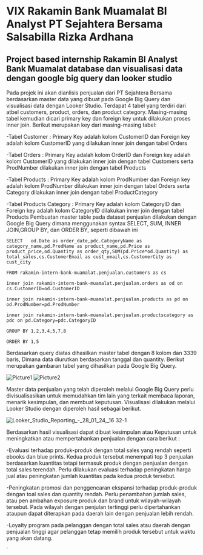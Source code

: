 # VIX Rakamin Bank Muamalat BI Analyst PT Sejahtera Bersama Salsabilla Rizka Ardhana
## Project based internship Rakamin BI Analyst Bank Muamalat database dan visualisasi data dengan google big query dan looker studio

Pada projek ini akan dianlisis penjualan dari PT Sejahtera Bersama berdasarkan master data yang dibuat pada Google Big Query dan visualisasi data dengan Looker Studio. Terdapat 4 tabel yang terdiri dari atbel customers, product, orders, dan product category. Masing-masing tabel kemudian dicari primary key dan foreign key untuk dilakukan proses inner join. Berikut merupakan key dari masing-masing tabel:

-Tabel Customer          : Primary Key adalah kolom CustomerID dan Foreign key adalah kolom CustomerID yang dilakukan inner join dengan tabel Orders 

-Tabel Orders            : Primary Key adalah kolom OrderID dan Foreign key adalah kolom CustomerID yang dilakukan inner join dengan tabel Customers serta ProdNumber 	dilakukan inner join dengan tabel Products

-Tabel Products          : Primary Key adalah kolom ProdNumber dan Foreign key adalah kolom ProdNumber dilakukan inner join dengan tabel Orders serta Category dilakukan inner 	join dengan tabel ProductCategory					

-Tabel Products Category  : Primary Key adalah kolom CategoryID dan Foreign key adalah kolom CategoryID dilakukan inner join dengan tabel Products
Pembuatan master table pada dataset penjualan dilakukan dengan Google Big Query dimana menggunakan syntax SELECT, SUM, INNER JOIN,GROUP BY, dan ORDER BY, seperti dibawah ini

`SELECT  
od.Date as order_date,pdc.CategoryName as category_name,pd.ProdName as product_name,pd.Price as product_price,od.Quantity as order_qty,SUM(pd.Price*od.Quantity) as total_sales,cs.CustomerEmail as cust_email,cs.CustomerCity as cust_city`

`FROM rakamin-intern-bank-muamalat.penjualan.customers as cs`

`inner join rakamin-intern-bank-muamalat.penjualan.orders as od
on cs.CustomerID=od.CustomerID`

`inner join rakamin-intern-bank-muamalat.penjualan.products as pd
on od.ProdNumber=pd.ProdNumber`

`inner join rakamin-intern-bank-muamalat.penjualan.productscategory as pdc
on pd.Category=pdc.CategoryID`

`GROUP BY 1,2,3,4,5,7,8`

`ORDER BY 1,5`

Berdasarkan query diatas dihasilkan master tabel dengan 8 kolom dan 3339 baris, Dimana data diurutkan berdasarkan tanggal dan quantity. Berikut merupakan gambaran tabel yang dihasilkan pada Google Big Query.

![Picture1](https://github.com/salsabillarzk/VIX-Rakamin_BI-Analyst-PT-Sejahtera-Bersama_Salsabilla-Rizka-Ardhana/assets/157949784/cf47c085-2f82-4fde-85cd-ce20f7e1da68)
![Picture2](https://github.com/salsabillarzk/VIX-Rakamin_BI-Analyst-PT-Sejahtera-Bersama_Salsabilla-Rizka-Ardhana/assets/157949784/66c8130a-8641-4381-bda5-a10542357145)

Master data penjualan yang telah diperoleh melalui Google Big Query perlu divisualisasikan untuk memudahkan tim lain yang terkait membaca laporan, menarik kesimpulan, dan membuat keputusan. Visualisasi dilakukan melalui Looker Studio dengan diperoleh hasil sebagai berikut.  

![Looker_Studio_Reporting_-_28_01_24,_16 32-1](https://github.com/salsabillarzk/VIX-Rakamin_BI-Analyst-PT-Sejahtera-Bersama_Salsabilla-Rizka-Ardhana/assets/157949784/af93eeee-a99e-442d-b7d4-bbc9e0d64247)

Berdasarkan hasil visualisasi dapat dibuat kesimpulan atau Keputusan untuk meningkatkan atau mempertahankan penjualan dengan cara berikut :

-Evaluasi terhadap produk-produk dengan total sales yang rendah seperti ebooks dan blue prints. Kedua produk tersebut menempati top 3 penjualan berdasarkan kuantitas tetapi termasuk produk dengan penjualan dengan total sales terendah. Perlu dilakukan evaluasi terhadap peningkatan harga jual atau peningkatan jumlah kuantitas pada kedua produk tersebut. 

-Peningkatan promosi dan penggencaran ekspansi terhadap produk-produk dengan toal sales dan quantity rendah. Perlu penambahan jumlah sales, atau pen ambahan exposure produk dan brand untuk wilayah-wilayah tersebut. Pada wilayah dengan penjulan tertinggi perlu dipertahankan ataupun dapat diterapkan pada daerah lain dengan penjualan lebih rendah. 

-Loyalty program pada pelanggan dengan total sales atau daerah dengan penjualan tinggi agar pelanggan tetap memilih produk tersebut untuk waktu yang akan datang.





`

